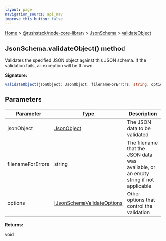 ```yaml
---
layout: page
navigation_source: api_nav
improve_this_button: false
---
```



[Home](./index.md) &gt; [@rushstack/node-core-library](./node-core-library.md) &gt; [JsonSchema](./node-core-library.jsonschema.md) &gt; [validateObject](./node-core-library.jsonschema.validateobject.md)

## JsonSchema.validateObject() method

Validates the specified JSON object against this JSON schema. If the validation fails, an exception will be thrown.

<b>Signature:</b>

```typescript
validateObject(jsonObject: JsonObject, filenameForErrors: string, options?: IJsonSchemaValidateOptions): void;
```

## Parameters

|  Parameter | Type | Description |
|  --- | --- | --- |
|  jsonObject | [JsonObject](./node-core-library.jsonobject.md) | The JSON data to be validated |
|  filenameForErrors | string | The filename that the JSON data was available, or an empty string if not applicable |
|  options | [IJsonSchemaValidateOptions](./node-core-library.ijsonschemavalidateoptions.md) | Other options that control the validation |

<b>Returns:</b>

void
